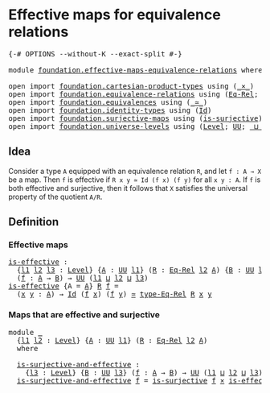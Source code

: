 # Effective maps for equivalence relations

<pre class="Agda"><a id="53" class="Symbol">{-#</a> <a id="57" class="Keyword">OPTIONS</a> <a id="65" class="Pragma">--without-K</a> <a id="77" class="Pragma">--exact-split</a> <a id="91" class="Symbol">#-}</a>

<a id="96" class="Keyword">module</a> <a id="103" href="foundation.effective-maps-equivalence-relations.html" class="Module">foundation.effective-maps-equivalence-relations</a> <a id="151" class="Keyword">where</a>

<a id="158" class="Keyword">open</a> <a id="163" class="Keyword">import</a> <a id="170" href="foundation.cartesian-product-types.html" class="Module">foundation.cartesian-product-types</a> <a id="205" class="Keyword">using</a> <a id="211" class="Symbol">(</a><a id="212" href="foundation-core.cartesian-product-types.html#590" class="Function Operator">_×_</a><a id="215" class="Symbol">)</a>
<a id="217" class="Keyword">open</a> <a id="222" class="Keyword">import</a> <a id="229" href="foundation.equivalence-relations.html" class="Module">foundation.equivalence-relations</a> <a id="262" class="Keyword">using</a> <a id="268" class="Symbol">(</a><a id="269" href="foundation.equivalence-relations.html#957" class="Function">Eq-Rel</a><a id="275" class="Symbol">;</a> <a id="277" href="foundation.equivalence-relations.html#1174" class="Function">type-Eq-Rel</a><a id="288" class="Symbol">)</a>
<a id="290" class="Keyword">open</a> <a id="295" class="Keyword">import</a> <a id="302" href="foundation.equivalences.html" class="Module">foundation.equivalences</a> <a id="326" class="Keyword">using</a> <a id="332" class="Symbol">(</a><a id="333" href="foundation-core.equivalences.html#1621" class="Function Operator">_≃_</a><a id="336" class="Symbol">)</a>
<a id="338" class="Keyword">open</a> <a id="343" class="Keyword">import</a> <a id="350" href="foundation.identity-types.html" class="Module">foundation.identity-types</a> <a id="376" class="Keyword">using</a> <a id="382" class="Symbol">(</a><a id="383" href="foundation-core.identity-types.html#1767" class="Datatype">Id</a><a id="385" class="Symbol">)</a>
<a id="387" class="Keyword">open</a> <a id="392" class="Keyword">import</a> <a id="399" href="foundation.surjective-maps.html" class="Module">foundation.surjective-maps</a> <a id="426" class="Keyword">using</a> <a id="432" class="Symbol">(</a><a id="433" href="foundation.surjective-maps.html#1906" class="Function">is-surjective</a><a id="446" class="Symbol">)</a>
<a id="448" class="Keyword">open</a> <a id="453" class="Keyword">import</a> <a id="460" href="foundation.universe-levels.html" class="Module">foundation.universe-levels</a> <a id="487" class="Keyword">using</a> <a id="493" class="Symbol">(</a><a id="494" href="Agda.Primitive.html#597" class="Postulate">Level</a><a id="499" class="Symbol">;</a> <a id="501" href="foundation-core.universe-levels.html#235" class="Primitive">UU</a><a id="503" class="Symbol">;</a> <a id="505" href="Agda.Primitive.html#810" class="Primitive Operator">_⊔_</a><a id="508" class="Symbol">)</a>
</pre>
## Idea

Consider a type `A` equipped with an equivalence relation `R`, and let `f : A → X` be a map. Then `f` is effective if `R x y ≃ Id (f x) (f y)` for all `x y : A`. If `f` is both effective and surjective, then it follows that `X` satisfies the universal property of the quotient `A/R`.

## Definition

### Effective maps

<pre class="Agda"><a id="is-effective"></a><a id="852" href="foundation.effective-maps-equivalence-relations.html#852" class="Function">is-effective</a> <a id="865" class="Symbol">:</a>
  <a id="869" class="Symbol">{</a><a id="870" href="foundation.effective-maps-equivalence-relations.html#870" class="Bound">l1</a> <a id="873" href="foundation.effective-maps-equivalence-relations.html#873" class="Bound">l2</a> <a id="876" href="foundation.effective-maps-equivalence-relations.html#876" class="Bound">l3</a> <a id="879" class="Symbol">:</a> <a id="881" href="Agda.Primitive.html#597" class="Postulate">Level</a><a id="886" class="Symbol">}</a> <a id="888" class="Symbol">{</a><a id="889" href="foundation.effective-maps-equivalence-relations.html#889" class="Bound">A</a> <a id="891" class="Symbol">:</a> <a id="893" href="foundation-core.universe-levels.html#235" class="Primitive">UU</a> <a id="896" href="foundation.effective-maps-equivalence-relations.html#870" class="Bound">l1</a><a id="898" class="Symbol">}</a> <a id="900" class="Symbol">(</a><a id="901" href="foundation.effective-maps-equivalence-relations.html#901" class="Bound">R</a> <a id="903" class="Symbol">:</a> <a id="905" href="foundation.equivalence-relations.html#957" class="Function">Eq-Rel</a> <a id="912" href="foundation.effective-maps-equivalence-relations.html#873" class="Bound">l2</a> <a id="915" href="foundation.effective-maps-equivalence-relations.html#889" class="Bound">A</a><a id="916" class="Symbol">)</a> <a id="918" class="Symbol">{</a><a id="919" href="foundation.effective-maps-equivalence-relations.html#919" class="Bound">B</a> <a id="921" class="Symbol">:</a> <a id="923" href="foundation-core.universe-levels.html#235" class="Primitive">UU</a> <a id="926" href="foundation.effective-maps-equivalence-relations.html#876" class="Bound">l3</a><a id="928" class="Symbol">}</a>
  <a id="932" class="Symbol">(</a><a id="933" href="foundation.effective-maps-equivalence-relations.html#933" class="Bound">f</a> <a id="935" class="Symbol">:</a> <a id="937" href="foundation.effective-maps-equivalence-relations.html#889" class="Bound">A</a> <a id="939" class="Symbol">→</a> <a id="941" href="foundation.effective-maps-equivalence-relations.html#919" class="Bound">B</a><a id="942" class="Symbol">)</a> <a id="944" class="Symbol">→</a> <a id="946" href="foundation-core.universe-levels.html#235" class="Primitive">UU</a> <a id="949" class="Symbol">(</a><a id="950" href="foundation.effective-maps-equivalence-relations.html#870" class="Bound">l1</a> <a id="953" href="Agda.Primitive.html#810" class="Primitive Operator">⊔</a> <a id="955" href="foundation.effective-maps-equivalence-relations.html#873" class="Bound">l2</a> <a id="958" href="Agda.Primitive.html#810" class="Primitive Operator">⊔</a> <a id="960" href="foundation.effective-maps-equivalence-relations.html#876" class="Bound">l3</a><a id="962" class="Symbol">)</a>
<a id="964" href="foundation.effective-maps-equivalence-relations.html#852" class="Function">is-effective</a> <a id="977" class="Symbol">{</a><a id="978" class="Argument">A</a> <a id="980" class="Symbol">=</a> <a id="982" href="foundation.effective-maps-equivalence-relations.html#982" class="Bound">A</a><a id="983" class="Symbol">}</a> <a id="985" href="foundation.effective-maps-equivalence-relations.html#985" class="Bound">R</a> <a id="987" href="foundation.effective-maps-equivalence-relations.html#987" class="Bound">f</a> <a id="989" class="Symbol">=</a>
  <a id="993" class="Symbol">(</a><a id="994" href="foundation.effective-maps-equivalence-relations.html#994" class="Bound">x</a> <a id="996" href="foundation.effective-maps-equivalence-relations.html#996" class="Bound">y</a> <a id="998" class="Symbol">:</a> <a id="1000" href="foundation.effective-maps-equivalence-relations.html#982" class="Bound">A</a><a id="1001" class="Symbol">)</a> <a id="1003" class="Symbol">→</a> <a id="1005" href="foundation-core.identity-types.html#1767" class="Datatype">Id</a> <a id="1008" class="Symbol">(</a><a id="1009" href="foundation.effective-maps-equivalence-relations.html#987" class="Bound">f</a> <a id="1011" href="foundation.effective-maps-equivalence-relations.html#994" class="Bound">x</a><a id="1012" class="Symbol">)</a> <a id="1014" class="Symbol">(</a><a id="1015" href="foundation.effective-maps-equivalence-relations.html#987" class="Bound">f</a> <a id="1017" href="foundation.effective-maps-equivalence-relations.html#996" class="Bound">y</a><a id="1018" class="Symbol">)</a> <a id="1020" href="foundation-core.equivalences.html#1621" class="Function Operator">≃</a> <a id="1022" href="foundation.equivalence-relations.html#1174" class="Function">type-Eq-Rel</a> <a id="1034" href="foundation.effective-maps-equivalence-relations.html#985" class="Bound">R</a> <a id="1036" href="foundation.effective-maps-equivalence-relations.html#994" class="Bound">x</a> <a id="1038" href="foundation.effective-maps-equivalence-relations.html#996" class="Bound">y</a>
</pre>
### Maps that are effective and surjective

<pre class="Agda"><a id="1097" class="Keyword">module</a> <a id="1104" href="foundation.effective-maps-equivalence-relations.html#1104" class="Module">_</a>
  <a id="1108" class="Symbol">{</a><a id="1109" href="foundation.effective-maps-equivalence-relations.html#1109" class="Bound">l1</a> <a id="1112" href="foundation.effective-maps-equivalence-relations.html#1112" class="Bound">l2</a> <a id="1115" class="Symbol">:</a> <a id="1117" href="Agda.Primitive.html#597" class="Postulate">Level</a><a id="1122" class="Symbol">}</a> <a id="1124" class="Symbol">{</a><a id="1125" href="foundation.effective-maps-equivalence-relations.html#1125" class="Bound">A</a> <a id="1127" class="Symbol">:</a> <a id="1129" href="foundation-core.universe-levels.html#235" class="Primitive">UU</a> <a id="1132" href="foundation.effective-maps-equivalence-relations.html#1109" class="Bound">l1</a><a id="1134" class="Symbol">}</a> <a id="1136" class="Symbol">(</a><a id="1137" href="foundation.effective-maps-equivalence-relations.html#1137" class="Bound">R</a> <a id="1139" class="Symbol">:</a> <a id="1141" href="foundation.equivalence-relations.html#957" class="Function">Eq-Rel</a> <a id="1148" href="foundation.effective-maps-equivalence-relations.html#1112" class="Bound">l2</a> <a id="1151" href="foundation.effective-maps-equivalence-relations.html#1125" class="Bound">A</a><a id="1152" class="Symbol">)</a>
  <a id="1156" class="Keyword">where</a>

  <a id="1165" href="foundation.effective-maps-equivalence-relations.html#1165" class="Function">is-surjective-and-effective</a> <a id="1193" class="Symbol">:</a>
    <a id="1199" class="Symbol">{</a><a id="1200" href="foundation.effective-maps-equivalence-relations.html#1200" class="Bound">l3</a> <a id="1203" class="Symbol">:</a> <a id="1205" href="Agda.Primitive.html#597" class="Postulate">Level</a><a id="1210" class="Symbol">}</a> <a id="1212" class="Symbol">{</a><a id="1213" href="foundation.effective-maps-equivalence-relations.html#1213" class="Bound">B</a> <a id="1215" class="Symbol">:</a> <a id="1217" href="foundation-core.universe-levels.html#235" class="Primitive">UU</a> <a id="1220" href="foundation.effective-maps-equivalence-relations.html#1200" class="Bound">l3</a><a id="1222" class="Symbol">}</a> <a id="1224" class="Symbol">(</a><a id="1225" href="foundation.effective-maps-equivalence-relations.html#1225" class="Bound">f</a> <a id="1227" class="Symbol">:</a> <a id="1229" href="foundation.effective-maps-equivalence-relations.html#1125" class="Bound">A</a> <a id="1231" class="Symbol">→</a> <a id="1233" href="foundation.effective-maps-equivalence-relations.html#1213" class="Bound">B</a><a id="1234" class="Symbol">)</a> <a id="1236" class="Symbol">→</a> <a id="1238" href="foundation-core.universe-levels.html#235" class="Primitive">UU</a> <a id="1241" class="Symbol">(</a><a id="1242" href="foundation.effective-maps-equivalence-relations.html#1109" class="Bound">l1</a> <a id="1245" href="Agda.Primitive.html#810" class="Primitive Operator">⊔</a> <a id="1247" href="foundation.effective-maps-equivalence-relations.html#1112" class="Bound">l2</a> <a id="1250" href="Agda.Primitive.html#810" class="Primitive Operator">⊔</a> <a id="1252" href="foundation.effective-maps-equivalence-relations.html#1200" class="Bound">l3</a><a id="1254" class="Symbol">)</a>
  <a id="1258" href="foundation.effective-maps-equivalence-relations.html#1165" class="Function">is-surjective-and-effective</a> <a id="1286" href="foundation.effective-maps-equivalence-relations.html#1286" class="Bound">f</a> <a id="1288" class="Symbol">=</a> <a id="1290" href="foundation.surjective-maps.html#1906" class="Function">is-surjective</a> <a id="1304" href="foundation.effective-maps-equivalence-relations.html#1286" class="Bound">f</a> <a id="1306" href="foundation-core.cartesian-product-types.html#590" class="Function Operator">×</a> <a id="1308" href="foundation.effective-maps-equivalence-relations.html#852" class="Function">is-effective</a> <a id="1321" href="foundation.effective-maps-equivalence-relations.html#1137" class="Bound">R</a> <a id="1323" href="foundation.effective-maps-equivalence-relations.html#1286" class="Bound">f</a>
</pre>